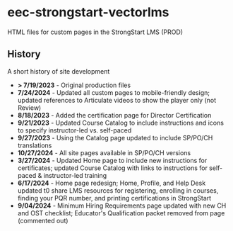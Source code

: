 # eec-strongstart-vectorlms
HTML files for custom pages in the StrongStart LMS (PROD)

## History
A short history of site development
- **> 7/19/2023** - Original production files
- **7/24/2024** - Updated all custom pages to mobile-friendly design; updated references to Articulate videos to show the player only (not Review)
- **8/18/2023** - Added the certification page for Director Certification
- **9/21/2023** - Updated Course Catalog to include instructions and icons to specify instructor-led vs. self-paced
- **9/27/2023** - Using the Catalog page updated to include SP/PO/CH translations
- **10/27/2024** - All site pages available in SP/PO/CH versions
- **3/27/2024** - Updated Home page to include new instructions for certificates; updated Course Catalog with links to instructions for self-paced & instructor-led training
- **6/17/2024** - Home page redesign; Home, Profile, and Help Desk updated t0 share LMS resources for registering, enrolling in courses, finding your PQR number, and printing certifications in StrongStart
- **9/04/2024** - Minimum Hiring Requirements page updated with new CH and OST checklist; Educator's Qualification packet removed from page (commented out)
